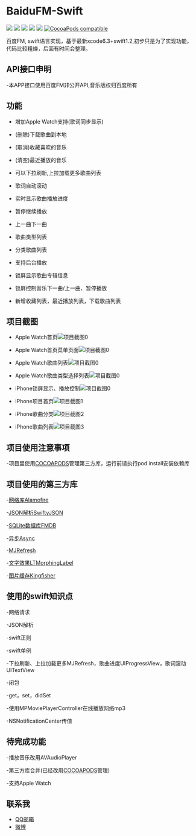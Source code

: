 # BaiduFM-Swift
[![](http://img.shields.io/badge/build-passing-4BC51D.svg)]()
[![](http://img.shields.io/badge/OS%20X-10.10.3-blue.svg)]() 
[![](http://img.shields.io/badge/xcode-6.3-blue.svg)]()
[![](http://img.shields.io/badge/iOS-8.0%2B-blue.svg)]() 
[![](http://img.shields.io/badge/Swift-1.2-blue.svg)]() 
[![CocoaPods compatible](https://img.shields.io/badge/CocoaPods-compatible-4BC51D.svg)](https://github.com/cocoapods/cocoapods)

百度FM, swift语言实现，基于最新xcode6.3+swift1.2,初步只是为了实现功能，代码比较粗燥，后面有时间会整理。

## API接口申明
-本APP接口使用百度FM非公开API,音乐版权归百度所有

## 功能

- 增加Apple Watch支持(歌词同步显示)

- (删除)下载歌曲到本地

- (取消)收藏喜欢的音乐

- (清空)最近播放的音乐

- 可以下拉刷新,上拉加载更多歌曲列表

- 歌词自动滚动

- 实时显示歌曲播放进度

- 暂停继续播放

- 上一曲下一曲

- 歌曲类型列表

- 分类歌曲列表

- 支持后台播放

- 锁屏显示歌曲专辑信息

- 锁屏控制音乐下一曲/上一曲、暂停播放

- 新增收藏列表，最近播放列表，下载歌曲列表


## 项目截图

- Apple Watch首页![项目截图0](https://github.com/belm/BaiduFM-Swift/blob/master/ScreenShot/BaiduFM-Swift_AppleWatch_00.png?raw=true)

- Apple Watch首页菜单页面![项目截图0](https://github.com/belm/BaiduFM-Swift/blob/master/ScreenShot/BaiduFM-Swift_AppleWatch_01.png?raw=true)

- Apple Watch歌曲列表![项目截图0](https://github.com/belm/BaiduFM-Swift/blob/master/ScreenShot/BaiduFM-Swift_AppleWatch_02.png?raw=true)

- Apple Watch歌曲类型选择列表![项目截图0](https://github.com/belm/BaiduFM-Swift/blob/master/ScreenShot/BaiduFM-Swift_AppleWatch_03.png?raw=true)

- iPhone锁屏显示、播放控制![项目截图0](https://github.com/belm/BaiduFM-Swift/blob/master/ScreenShot/BaiduFM-Swift_00.png?raw=true)

- iPhone项目首页![项目截图1](https://github.com/belm/BaiduFM-Swift/blob/master/ScreenShot/BaiduFM-Swift_01.png?raw=true)

- iPhone歌曲分类![项目截图2](https://github.com/belm/BaiduFM-Swift/blob/master/ScreenShot/BaiduFM-Swift_02.png?raw=true)

- iPhone歌曲列表![项目截图3](https://github.com/belm/BaiduFM-Swift/blob/master/ScreenShot/BaiduFM-Swift_03.png?raw=true)

## 项目使用注意事项
-项目里使用[COCOAPODS](https://github.com/cocoapods/cocoapods)管理第三方库，运行前请执行pod install安装依赖库

## 项目使用的第三方库

-[网络库Alamofire](https://github.com/Alamofire/Alamofire)

-[JSON解析SwiftyJSON](https://github.com/SwiftyJSON/SwiftyJSON)

-[SQLite数据库FMDB](https://github.com/ccgus/fmdb)

-[异步Async](https://github.com/duemunk/Async)

-[MJRefresh](https://github.com/CoderMJLee/MJRefresh)

-[文字效果LTMorphingLabel](https://github.com/lexrus/LTMorphingLabel)

-[图片缓存Kingfisher](https://github.com/onevcat/Kingfisher)

## 使用的swift知识点
-网络请求

-JSON解析

-swift正则

-swift单例

-下拉刷新、上拉加载更多MJRefresh，歌曲进度UIProgressView，歌词滚动UITextView

-闭包

-get，set，didSet

-使用MPMoviePlayerController在线播放网络mp3 

-NSNotificationCenter传值

## 待完成功能

-播放音乐改用AVAudioPlayer

-第三方库合并(已经改用[COCOAPODS](https://github.com/cocoapods/cocoapods)管理)

-支持Apple Watch

## 联系我
- [QQ邮箱](mailto:belm@vip.qq.com)
- [微博](http://weibo.com/belmeng)

